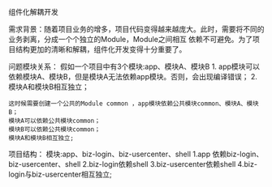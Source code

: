 组件化解耦开发

需求背景：随着项目业务的增多，项目代码变得越来越庞大。此时，需要将不同的业务剥离，分成一个个独立的Module，Module之间相互
依赖不可避免。为了项目结构更加的清晰和解耦，组件化开发变得十分重要了。

问题模块关系：  假如一个项目中有3个模块:app、模块A、模块B
    1. app模块可以依赖模块A、模块B，但是模块A无法依赖app模块。否则，会出现编译错误；
    2. 模块A和模块B相互独立；

    这时候需要创建一个公共的Module common ，app模块依赖公共模块common、模块A、模块B；
    模块A可以依赖公共模块common；
    模块B可以依赖公共模块common；
    模块A和模块B相互独立;

项目结构：
    模块:app、biz-login、biz-usercenter、shell
    1.app 依赖biz-login、biz-usercenter、shell
    2.biz-login依赖shell
    3.biz-usercenter依赖shell
    4.biz-login与biz-usercenter相互独立;




